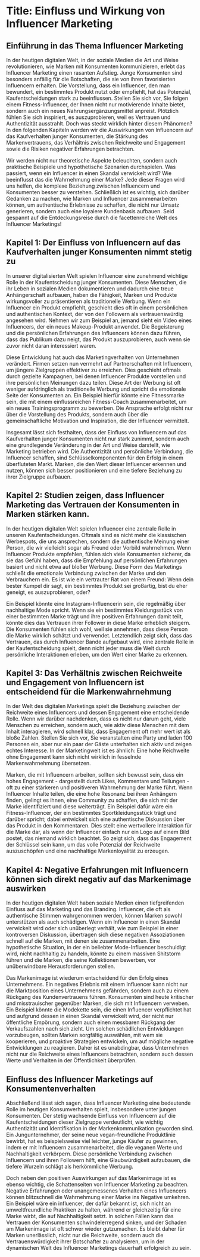 # Title: Einfluss und Wirkung von Influencer Marketing

## Einführung in das Thema Influencer Marketing

In der heutigen digitalen Welt, in der soziale Medien die Art und Weise revolutionieren, wie Marken mit Konsumenten kommunizieren, erlebt das Influencer Marketing einen rasanten Aufstieg. Junge Konsumenten sind besonders anfällig für die Botschaften, die sie von ihren favorisierten Influencern erhalten. Die Vorstellung, dass ein Influencer, den man bewundert, ein bestimmtes Produkt nutzt oder empfiehlt, hat das Potenzial, Kaufentscheidungen stark zu beeinflussen. Stellen Sie sich vor, Sie folgen einem Fitness-Influencer, der Ihnen nicht nur motivierende Inhalte bietet, sondern auch ein neues Nahrungsergänzungsmittel anpreist. Plötzlich fühlen Sie sich inspiriert, es auszuprobieren, weil es Vertrauen und Authentizität ausstrahlt. Doch was steckt wirklich hinter diesem Phänomen? In den folgenden Kapiteln werden wir die Auswirkungen von Influencern auf das Kaufverhalten junger Konsumenten, die Stärkung des Markenvertrauens, das Verhältnis zwischen Reichweite und Engagement sowie die Risiken negativer Erfahrungen betrachten.

Wir werden nicht nur theoretische Aspekte beleuchten, sondern auch praktische Beispiele und hypothetische Szenarien durchspielen. Was passiert, wenn ein Influencer in einen Skandal verwickelt wird? Wie beeinflusst das die Wahrnehmung einer Marke? Jede dieser Fragen wird uns helfen, die komplexe Beziehung zwischen Influencern und Konsumenten besser zu verstehen. Schließlich ist es wichtig, sich darüber Gedanken zu machen, wie Marken und Influencer zusammenarbeiten können, um authentische Erlebnisse zu schaffen, die nicht nur Umsatz generieren, sondern auch eine loyalere Kundenbasis aufbauen. Seid gespannt auf die Entdeckungsreise durch die facettenreiche Welt des Influencer Marketings!

## Kapitel 1: Der Einfluss von Influencern auf das Kaufverhalten junger Konsumenten nimmt stetig zu

In unserer digitalisierten Welt spielen Influencer eine zunehmend wichtige Rolle in der Kaufentscheidung junger Konsumenten. Diese Menschen, die ihr Leben in sozialen Medien dokumentieren und dadurch eine treue Anhängerschaft aufbauen, haben die Fähigkeit, Marken und Produkte wirkungsvoller zu präsentieren als traditionelle Werbung. Wenn ein Influencer ein Produkt empfiehlt, geschieht dies oft in einem persönlichen und authentischen Kontext, der von den Followern als vertrauenswürdig angesehen wird. Nehmen wir zum Beispiel an, jemand sieht ein Video eines Influencers, der ein neues Makeup-Produkt anwendet. Die Begeisterung und die persönlichen Erfahrungen des Influencers können dazu führen, dass das Publikum dazu neigt, das Produkt auszuprobieren, auch wenn sie zuvor nicht daran interessiert waren.

Diese Entwicklung hat auch das Marketingverhalten von Unternehmen verändert. Firmen setzen nun vermehrt auf Partnerschaften mit Influencern, um jüngere Zielgruppen effektiver zu erreichen. Dies geschieht oftmals durch gezielte Kampagnen, bei denen Influencer Produkte vorstellen und ihre persönlichen Meinungen dazu teilen. Diese Art der Werbung ist oft weniger aufdringlich als traditionelle Werbung und spricht die emotionale Seite der Konsumenten an. Ein Beispiel hierfür könnte eine Fitnessmarke sein, die mit einem einflussreichen Fitness-Coach zusammenarbeitet, um ein neues Trainingsprogramm zu bewerben. Die Ansprache erfolgt nicht nur über die Vorstellung des Produkts, sondern auch über die gemeinschaftliche Motivation und Inspiration, die der Influencer vermittelt.

Insgesamt lässt sich festhalten, dass der Einfluss von Influencern auf das Kaufverhalten junger Konsumenten nicht nur stark zunimmt, sondern auch eine grundlegende Veränderung in der Art und Weise darstellt, wie Marketing betrieben wird. Die Authentizität und persönliche Verbindung, die Influencer schaffen, sind Schlüsselkomponenten für den Erfolg in einem überfluteten Markt. Marken, die den Wert dieser Influencer erkennen und nutzen, können sich besser positionieren und eine tiefere Beziehung zu ihrer Zielgruppe aufbauen.

## Kapitel 2: Studien zeigen, dass Influencer Marketing das Vertrauen der Konsumenten in Marken stärken kann.

In der heutigen digitalen Welt spielen Influencer eine zentrale Rolle in unseren Kaufentscheidungen. Oftmals sind es nicht mehr die klassischen Werbespots, die uns ansprechen, sondern die authentische Meinung einer Person, die wir vielleicht sogar als Freund oder Vorbild wahrnehmen. Wenn Influencer Produkte empfehlen, fühlen sich viele Konsumenten sicherer, da sie das Gefühl haben, dass die Empfehlung auf persönlichen Erfahrungen basiert und nicht etwa auf bloßer Werbung. Diese Form des Marketings schließt die emotionale Verbindung zwischen der Marke und den Verbrauchern ein. Es ist wie ein vertrauter Rat von einem Freund: Wenn dein bester Kumpel dir sagt, ein bestimmtes Produkt sei großartig, bist du eher geneigt, es auszuprobieren, oder?

Ein Beispiel könnte eine Instagram-Influencerin sein, die regelmäßig über nachhaltige Mode spricht. Wenn sie ein bestimmtes Kleidungsstück von einer bestimmten Marke trägt und ihre positiven Erfahrungen damit teilt, könnte dies das Vertrauen ihrer Follower in diese Marke erheblich steigern. Die Konsumenten fühlen sich wohl, weil sie annehmen, dass diese Person die Marke wirklich schätzt und verwendet. Letztendlich zeigt sich, dass das Vertrauen, das durch Influencer Bande aufgebaut wird, eine zentrale Rolle in der Kaufentscheidung spielt, denn nicht jeder muss die Welt durch persönliche Interaktionen erleben, um den Wert einer Marke zu erkennen.

## Kapitel 3: Das Verhältnis zwischen Reichweite und Engagement von Influencern ist entscheidend für die Markenwahrnehmung

In der Welt des digitalen Marketings spielt die Beziehung zwischen der Reichweite eines Influencers und dessen Engagement eine entscheidende Rolle. Wenn wir darüber nachdenken, dass es nicht nur darum geht, viele Menschen zu erreichen, sondern auch, wie aktiv diese Menschen mit dem Inhalt interagieren, wird schnell klar, dass Engagement oft mehr wert ist als bloße Zahlen. Stellen Sie sich vor, Sie veranstalten eine Party und laden 100 Personen ein, aber nur ein paar der Gäste unterhalten sich aktiv und zeigen echtes Interesse. In der Marketingwelt ist es ähnlich: Eine hohe Reichweite ohne Engagement kann sich nicht wirklich in fesselnde Markenwahrnehmung übersetzen.

Marken, die mit Influencern arbeiten, sollten sich bewusst sein, dass ein hohes Engagement - dargestellt durch Likes, Kommentare und Teilungen - oft zu einer stärkeren und positiveren Wahrnehmung der Marke führt. Wenn Influencer Inhalte teilen, die eine hohe Resonanz bei ihren Anhängern finden, gelingt es ihnen, eine Community zu schaffen, die sich mit der Marke identifiziert und diese weiterträgt. Ein Beispiel dafür wäre ein Fitness-Influencer, der ein bestimmtes Sportkleidungsstück trägt und darüber spricht; dabei entwickelt sich eine authentische Diskussion über das Produkt in den Kommentaren. Dies stellt eine wertvollere Interaktion für die Marke dar, als wenn der Influencer einfach nur ein Logo auf einem Bild postet, das niemand wirklich beachtet. So zeigt sich, dass das Engagement der Schlüssel sein kann, um das volle Potenzial der Reichweite auszuschöpfen und eine nachhaltige Markenloyalität zu erzeugen.

## Kapitel 4: Negative Erfahrungen mit Influencern können sich direkt negativ auf das Markenimage auswirken

In der heutigen digitalen Welt haben soziale Medien einen tiefgreifenden Einfluss auf das Marketing und das Branding. Influencer, die oft als authentische Stimmen wahrgenommen werden, können Marken sowohl unterstützen als auch schädigen. Wenn ein Influencer in einen Skandal verwickelt wird oder sich unüberlegt verhält, wie zum Beispiel in einer kontroversen Diskussion, übertragen sich diese negativen Assoziationen schnell auf die Marken, mit denen sie zusammenarbeiten. Eine hypothetische Situation, in der ein beliebter Mode-Influencer beschuldigt wird, nicht nachhaltig zu handeln, könnte zu einem massiven Shitstorm führen und die Marken, die seine Kollektionen bewerben, vor unüberwindbare Herausforderungen stellen.

Das Markenimage ist wiederum entscheidend für den Erfolg eines Unternehmens. Ein negatives Erlebnis mit einem Influencer kann nicht nur die Marktposition eines Unternehmens gefährden, sondern auch zu einem Rückgang des Kundenvertrauens führen. Konsumenten sind heute kritischer und misstrauischer gegenüber Marken, die sich mit Influencern verweben. Ein Beispiel könnte die Modekette sein, die einen Influencer verpflichtet hat und aufgrund dessen in einen Skandal verwickelt wird, der nicht nur öffentliche Empörung, sondern auch einen messbaren Rückgang der Verkaufszahlen nach sich zieht. Um solchen schädlichen Entwicklungen vorzubeugen, sollten Marken sorgfältig auswählen, mit wem sie kooperieren, und proaktive Strategien entwickeln, um auf mögliche negative Entwicklungen zu reagieren. Daher ist es unabdingbar, dass Unternehmen nicht nur die Reichweite eines Influencers betrachten, sondern auch dessen Werte und Verhalten in der Öffentlichkeit überprüfen.

## Einfluss des Influencer Marketings auf Konsumentenverhalten

Abschließend lässt sich sagen, dass Influencer Marketing eine bedeutende Rolle im heutigen Konsumverhalten spielt, insbesondere unter jungen Konsumenten. Der stetig wachsende Einfluss von Influencern auf die Kaufentscheidungen dieser Zielgruppe verdeutlicht, wie wichtig Authentizität und Identifikation in der Markenkommunikation geworden sind. Ein Jungunternehmer, der seine neue vegan-freundliche Produktlinie bewirbt, hat es beispielsweise viel leichter, junge Käufer zu gewinnen, indem er mit Influencern zusammenarbeitet, die die veganen Werte und Nachhaltigkeit verkörpern. Diese persönliche Verbindung zwischen Influencern und ihren Followern hilft, eine Glaubwürdigkeit aufzubauen, die tiefere Wurzeln schlägt als herkömmliche Werbung.

Doch neben den positiven Auswirkungen auf das Markenimage ist es ebenso wichtig, die Schattenseiten von Influencer Marketing zu beachten. Negative Erfahrungen oder unangemessenes Verhalten eines Influencers können blitzschnell die Wahrnehmung einer Marke ins Negative umkehren. Ein Beispiel wäre ein influencer, der dafür bekannt ist, sich nicht an umweltfreundliche Praktiken zu halten, während er gleichzeitig für eine Marke wirbt, die auf Nachhaltigkeit setzt. In solchen Fällen kann das Vertrauen der Konsumenten schwindelerregend sinken, und der Schaden am Markenimage ist oft schwer wieder gutzumachen. Es bleibt daher für Marken unerlässlich, nicht nur die Reichweite, sondern auch die Vertrauenswürdigkeit ihrer Botschafter zu analysieren, um in der dynamischen Welt des Influencer Marketings dauerhaft erfolgreich zu sein.
